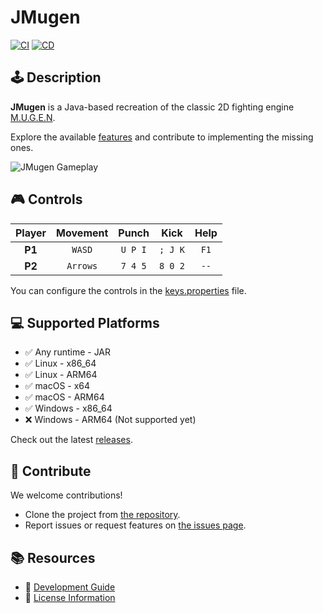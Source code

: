 # JMugen

[![CI](https://github.com/humbertodias/jmugen/actions/workflows/ci.yml/badge.svg)](https://github.com/humbertodias/jmugen/actions/workflows/ci.yml)
[![CD](https://github.com/humbertodias/jmugen/actions/workflows/cd.yml/badge.svg)](https://github.com/humbertodias/jmugen/actions/workflows/cd.yml)

## 🕹️ Description

**JMugen** is a Java-based recreation of the classic 2D fighting engine [M.U.G.E.N](https://www.elecbyte.com/mugendocs-11b1/mugen.html).

Explore the available [features](./FEATURES.md) and contribute to implementing the missing ones.

![JMugen Gameplay](https://github.com/user-attachments/assets/1b7c5e84-4abc-4200-9580-c0d00d7397b8)

## 🎮 Controls

| Player | Movement | Punch | Kick | Help  |
|:------:|:--------:|:-----:|:----:|:-----:|
| **P1** | `WASD`   | `U P I` | `; J K` | `F1`  |
| **P2** | `Arrows` | `7 4 5` | `8 0 2` | `--`  |

You can configure the controls in the [keys.properties](JMugen.Properties/src/main/resources/keys.properties) file.

## 💻 Supported Platforms

- ✅ Any runtime - JAR
- ✅ Linux - x86_64
- ✅ Linux - ARM64
- ✅ macOS - x64
- ✅ macOS - ARM64
- ✅ Windows - x86_64
- ❌ Windows - ARM64 (Not supported yet)

Check out the latest [releases](https://github.com/humbertodias/jmugen/releases).

## 🤝 Contribute

We welcome contributions!

- Clone the project from [the repository](https://github.com/humbertodias/jmugen).
- Report issues or request features on [the issues page](https://github.com/humbertodias/jmugen/issues).

## 📚 Resources

- 📖 [Development Guide](./DEV.md)
- 📜 [License Information](./LICENSE)

